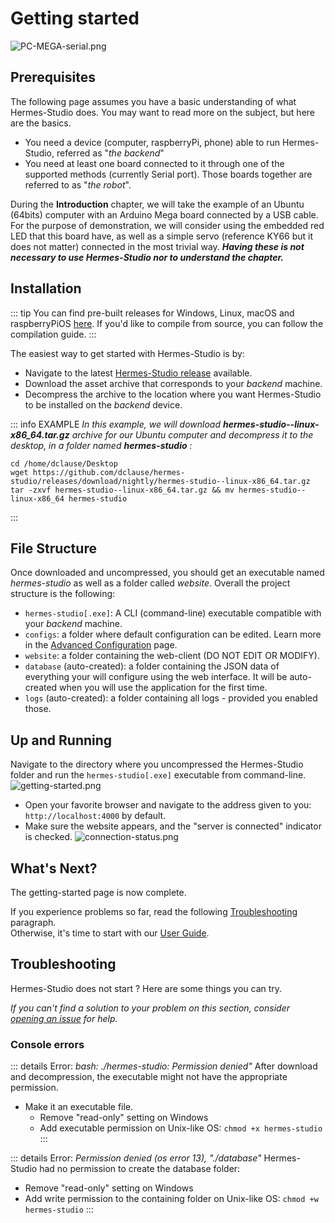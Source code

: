 # Getting started

![PC-MEGA-serial.png](/communication/PC-MEGA-serial.png)

## Prerequisites

The following page assumes you have a basic understanding of what Hermes-Studio does. You may want to read more on the subject, but here are the basics. 
- You need a device (computer, raspberryPi, phone) able to run Hermes-Studio, referred as "_the backend_"
- You need at least one board connected to it through one of the supported methods (currently Serial port). Those boards together are referred to as "_the robot_".

During the **Introduction** chapter, we will take the example of an Ubuntu (64bits) computer with an Arduino Mega board connected by a USB cable. For the purpose of demonstration,
we will consider using the embedded red LED that this board have, as well as a simple servo (reference KY66 but it does not matter) connected in the most trivial way. 
_**Having these is not necessary to use Hermes-Studio nor to understand the chapter.**_

## Installation

::: tip
You can find pre-built releases for Windows, Linux, macOS and raspberryPiOS [here](https://github.com/dclause/hermes-studio/releases).
If you'd like to compile from source, you can follow the compilation guide.
:::

The easiest way to get started with Hermes-Studio is by:
- Navigate to the latest [Hermes-Studio release](https://github.com/dclause/hermes-studio/releases/latest) available.
- Download the asset archive that corresponds to your _backend_ machine.
- Decompress the archive to the location where you want Hermes-Studio to be installed on the _backend_ device.

::: info EXAMPLE
_In this example, we will download **hermes-studio--linux-x86_64.tar.gz** archive for our Ubuntu computer and decompress it to the desktop, in a folder named **hermes-studio** :_
```shell
cd /home/dclause/Desktop
wget https://github.com/dclause/hermes-studio/releases/download/nightly/hermes-studio--linux-x86_64.tar.gz
tar -zxvf hermes-studio--linux-x86_64.tar.gz && mv hermes-studio--linux-x86_64 hermes-studio
```
:::

## File Structure

Once downloaded and uncompressed, you should get an executable named _hermes-studio_ as well as a folder called _website_. Overall the project structure is the following: 
- `hermes-studio[.exe]`: A CLI (command-line) executable compatible with your _backend_ machine.
- `configs`: a folder where default configuration can be edited. Learn more in the [Advanced Configuration](/advanced/configuration) page.
- `website`: a folder containing the web-client (DO NOT EDIT OR MODIFY).
- `database` (auto-created): a folder containing the JSON data of everything your will configure using the web interface. It will be auto-created when you will use the application for the first time.
- `logs` (auto-created): a folder containing all logs - provided you enabled those.

## Up and Running

Navigate to the directory where you uncompressed the Hermes-Studio folder and run the `hermes-studio[.exe]` executable from command-line.
![getting-started.png](/userguide/getting-started.png)

- Open your favorite browser and navigate to the address given to you: `http://localhost:4000` by default.
- Make sure the website appears, and the "server is connected" indicator is checked.
![connection-status.png](/userguide/connection-status.png)

## What's Next?

The getting-started page is now complete.

If you experience problems so far, read the following [Troubleshooting](#troubleshooting) paragraph.   
Otherwise, it's time to start with our [User Guide](/userguide/index).

## Troubleshooting

Hermes-Studio does not start ? Here are some things you can try.

_If you can't find a solution to your problem on this section, consider [opening an issue](https://github.com/dclause/hermes-studio/issues) for help._

### Console errors

::: details Error: _bash: ./hermes-studio: Permission denied"_
After download and decompression, the executable might not have the appropriate permission.
- Make it an executable file.
  - Remove "read-only" setting on Windows
  - Add executable permission on Unix-like OS: `chmod +x hermes-studio`
:::

::: details Error: _Permission denied (os error 13), "./database"_
Hermes-Studio had no permission to create the database folder:
- Remove "read-only" setting on Windows
- Add write permission to the containing folder on Unix-like OS: `chmod +w hermes-studio`
:::
